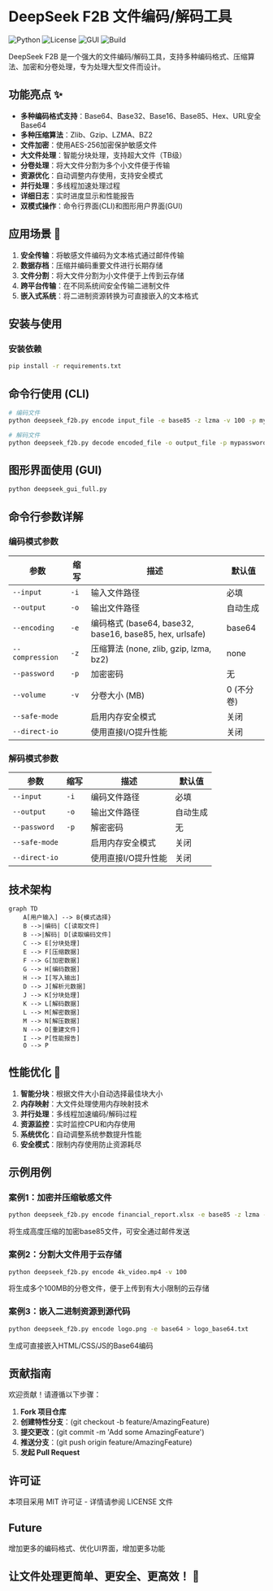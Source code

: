 # DeepSeek F2B 文件编码/解码工具

![Python](https://img.shields.io/badge/Python-3.8+-blue?logo=python)
![License](https://img.shields.io/badge/License-MIT-green)
![GUI](https://img.shields.io/badge/GUI-Tkinter-orange)
![Build](https://img.shields.io/badge/Build-Passing-brightgreen)

DeepSeek F2B 是一个强大的文件编码/解码工具，支持多种编码格式、压缩算法、加密和分卷处理，专为处理大型文件而设计。

## 功能亮点 ✨

- **多种编码格式支持**：Base64、Base32、Base16、Base85、Hex、URL安全Base64
- **多种压缩算法**：Zlib、Gzip、LZMA、BZ2
- **文件加密**：使用AES-256加密保护敏感文件
- **大文件处理**：智能分块处理，支持超大文件（TB级）
- **分卷处理**：将大文件分割为多个小文件便于传输
- **资源优化**：自动调整内存使用，支持安全模式
- **并行处理**：多线程加速处理过程
- **详细日志**：实时进度显示和性能报告
- **双模式操作**：命令行界面(CLI)和图形用户界面(GUI)

## 应用场景 🚀

1. **安全传输**：将敏感文件编码为文本格式通过邮件传输
2. **数据存档**：压缩并编码重要文件进行长期存储
3. **文件分割**：将大文件分割为小文件便于上传到云存储
4. **跨平台传输**：在不同系统间安全传输二进制文件
5. **嵌入式系统**：将二进制资源转换为可直接嵌入的文本格式

## 安装与使用

### 安装依赖
```bash
pip install -r requirements.txt
```
## 命令行使用 (CLI)
```bash
# 编码文件
python deepseek_f2b.py encode input_file -e base85 -z lzma -v 100 -p mypassword
```
```bash
# 解码文件
python deepseek_f2b.py decode encoded_file -o output_file -p mypassword
```

## 图形界面使用 (GUI)
```bash
python deepseek_gui_full.py
```

## 命令行参数详解

### 编码模式参数
| 参数 | 缩写 | 描述 | 默认值 |
|------|------|------|--------|
| `--input` | `-i` | 输入文件路径 | 必填 |
| `--output` | `-o` | 输出文件路径 | 自动生成 |
| `--encoding` | `-e` | 编码格式 (base64, base32, base16, base85, hex, urlsafe) | base64 |
| `--compression` | `-z` | 压缩算法 (none, zlib, gzip, lzma, bz2) | none |
| `--password` | `-p` | 加密密码 | 无 |
| `--volume` | `-v` | 分卷大小 (MB) | 0 (不分卷) |
| `--safe-mode` |  | 启用内存安全模式 | 关闭 |
| `--direct-io` |  | 使用直接I/O提升性能 | 关闭 |

### 解码模式参数
| 参数 | 缩写 | 描述 | 默认值 |
|------|------|------|--------|
| `--input` | `-i` | 编码文件路径 | 必填 |
| `--output` | `-o` | 输出文件路径 | 自动生成 |
| `--password` | `-p` | 解密密码 | 无 |
| `--safe-mode` |  | 启用内存安全模式 | 关闭 |
| `--direct-io` |  | 使用直接I/O提升性能 | 关闭 |

## 技术架构
```mermaid
graph TD
    A[用户输入] --> B{模式选择}
    B -->|编码| C[读取文件]
    B -->|解码| D[读取编码文件]
    C --> E[分块处理]
    E --> F[压缩数据]
    F --> G[加密数据]
    G --> H[编码数据]
    H --> I[写入输出]
    D --> J[解析元数据]
    J --> K[分块处理]
    K --> L[解码数据]
    L --> M[解密数据]
    M --> N[解压数据]
    N --> O[重建文件]
    I --> P[性能报告]
    O --> P
```

## 性能优化 🚀

1. **智能分块**：根据文件大小自动选择最佳块大小
2. **内存映射**：大文件处理使用内存映射技术
3. **并行处理**：多线程加速编码/解码过程
4. **资源监控**：实时监控CPU和内存使用
5. **系统优化**：自动调整系统参数提升性能
6. **安全模式**：限制内存使用防止资源耗尽

## 示例用例

### 案例1：加密并压缩敏感文件
```bash
python deepseek_f2b.py encode financial_report.xlsx -e base85 -z lzma -p s3cr3tP@ss
```
将生成高度压缩的加密base85文件，可安全通过邮件发送

### 案例2：分割大文件用于云存储
```bash
python deepseek_f2b.py encode 4k_video.mp4 -v 100
```
将生成多个100MB的分卷文件，便于上传到有大小限制的云存储

### 案例3：嵌入二进制资源到源代码
```bash
python deepseek_f2b.py encode logo.png -e base64 > logo_base64.txt
```
生成可直接嵌入HTML/CSS/JS的Base64编码

## 贡献指南
欢迎贡献！请遵循以下步骤：

1. **Fork 项目仓库**
2. **创建特性分支**：(git checkout -b feature/AmazingFeature)
3. **提交更改**：(git commit -m 'Add some AmazingFeature')
4. **推送分支**：(git push origin feature/AmazingFeature)
5. **发起 Pull Request**

## 许可证
本项目采用 MIT 许可证 - 详情请参阅 LICENSE 文件

## Future
增加更多的编码格式、优化UI界面，增加更多功能

## 让文件处理更简单、更安全、更高效！ 🚀
